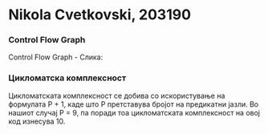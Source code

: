 # Nikola Cvetkovski, 203190

###  Control Flow Graph

Control Flow Graph - Слика:



### Цикломатска комплексност

Цикломатската комплексност се добива со искористување на формулата P + 1, каде што P претставува бројот на предикатни јазли. Во нашиот случај P = 9, па поради тоа цикломатската комплексност на овој код изнесува 10.
